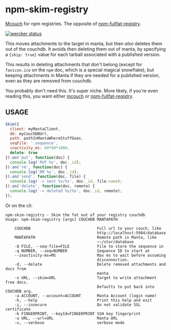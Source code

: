 # npm-skim-registry

[Mcouch](http://npm.im/mcouch) for npm registries.  The opposite of
[npm-fullfat-registry](http://npm.im/npm-fullfat-registry).

[![wercker status](https://app.wercker.com/status/185fe5071b01008479f47c654f86cdbc/m/ "wercker status")](https://app.wercker.com/project/bykey/185fe5071b01008479f47c654f86cdbc)

This moves attachments to the target in manta, but then *also* deletes
them out of the couchdb.  It avoids then deleting them out of manta,
by specifying a `{skip: true}` value for each tarball associated with
a published version.

This results in deleting attachments that don't belong (except for
`favicon.ico` on the `npm` doc, which is a special magical snowflake),
but keeping attachments in Manta if they are needed for a published
version, even as they are removed from couchdb.

You probably don't need this.  It's super niche.  More likely, if
you're even reading this, you want either [mcouch](http://npm.im/mcouch)
or [npm-fullfat-registry](http://npm.im/npm-fullfat-registry).

## USAGE

```javascript
Skim({
  client: myMantaClient,
  db: myCouchDBUrl,
  path: pathInMantaWhereStuffGoes,
  seqFile: '.sequence',
  inactivity_ms: 60*60*1000,
  delete: true
}).on('put', function(doc) {
  console.log('PUT %s', doc._id);
}).on('rm', function(doc) {
  console.log('RM %s', doc._id);
}).on('send', function(doc, file) {
  console.log('-> sent %s/%s', doc._id, file.name);
}).on('delete', function(doc, remote) {
  console.log('-> deleted %s/%s', doc._id, remote);
});
```

Or on the cli:

```
npm-skim-registry - Skim the fat out of your registry couchdb
Usage: npm-skim-registry [args] COUCHDB MANTAPATH

    COUCHDB                             Full url to your couch, like
                                        http://localhost:5984/database
    MANTAPATH                           Remote path in Manta, like
                                        ~~/stor/database
    -Q FILE, --seq-file=FILE            File to store the sequence in
    -q NUMBER, --seq=NUMBER             Sequence ID to start at
    --inactivity-ms=MS                  Max ms to wait before assuming
                                        disconnection.
    -d, --delete                        Delete removed attachments and docs from
                                        manta
    -s URL, --skim=URL                  Target to write attachment free docs.
                                        Defaults to put back into COUCHDB arg.
    -a ACCOUNT, --account=ACCOUNT       Manta Account (login name)
    -h, --help                          Print this help and exit
    -i, --insecure                      Do not validate SSL certificate
    -k FINGERPRINT, --keyId=FINGERPRINT SSH key fingerprint
    -u URL, --url=URL                   Manta URL
    -v, --verbose                       verbose mode
```
